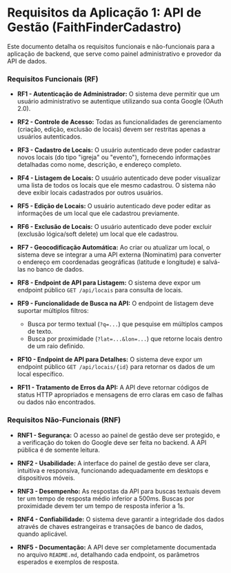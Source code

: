 # Requisitos da Aplicação 1: API de Gestão (FaithFinderCadastro)

Este documento detalha os requisitos funcionais e não-funcionais para a aplicação de backend, que serve como painel administrativo e provedor da API de dados.

### Requisitos Funcionais (RF)

* **RF1 - Autenticação de Administrador:** O sistema deve permitir que um usuário administrativo se autentique utilizando sua conta Google (OAuth 2.0).
* **RF2 - Controle de Acesso:** Todas as funcionalidades de gerenciamento (criação, edição, exclusão de locais) devem ser restritas apenas a usuários autenticados.
* **RF3 - Cadastro de Locais:** O usuário autenticado deve poder cadastrar novos locais (do tipo "igreja" ou "evento"), fornecendo informações detalhadas como nome, descrição, e endereço completo.
* **RF4 - Listagem de Locais:** O usuário autenticado deve poder visualizar uma lista de todos os locais que ele mesmo cadastrou. O sistema não deve exibir locais cadastrados por outros usuários.
* **RF5 - Edição de Locais:** O usuário autenticado deve poder editar as informações de um local que ele cadastrou previamente.
* **RF6 - Exclusão de Locais:** O usuário autenticado deve poder excluir (exclusão lógica/soft delete) um local que ele cadastrou.
* **RF7 - Geocodificação Automática:** Ao criar ou atualizar um local, o sistema deve se integrar a uma API externa (Nominatim) para converter o endereço em coordenadas geográficas (latitude e longitude) e salvá-las no banco de dados. 

* **RF8 - Endpoint de API para Listagem:** O sistema deve expor um endpoint público `GET /api/locais` para consulta de locais.
* **RF9 - Funcionalidade de Busca na API:** O endpoint de listagem deve suportar múltiplos filtros:
    * Busca por termo textual (`?q=...`) que pesquise em múltiplos campos de texto.
    * Busca por proximidade (`?lat=...&lon=...`) que retorne locais dentro de um raio definido.
* **RF10 - Endpoint de API para Detalhes:** O sistema deve expor um endpoint público `GET /api/locais/{id}` para retornar os dados de um local específico. 

* **RF11 - Tratamento de Erros da API:** A API deve retornar códigos de status HTTP apropriados e mensagens de erro claras em caso de falhas ou dados não encontrados. 

### Requisitos Não-Funcionais (RNF) 

* **RNF1 - Segurança:** O acesso ao painel de gestão deve ser protegido, e a verificação do token do Google deve ser feita no backend. A API pública é de somente leitura.

* **RNF2 - Usabilidade:** A interface do painel de gestão deve ser clara, intuitiva e responsiva, funcionando adequadamente em desktops e dispositivos móveis.

* **RNF3 - Desempenho:** As respostas da API para buscas textuais devem ter um tempo de resposta médio inferior a 500ms. Buscas por proximidade devem ter um tempo de resposta inferior a 1s.

* **RNF4 - Confiabilidade:** O sistema deve garantir a integridade dos dados através de chaves estrangeiras e transações de banco de dados, quando aplicável.

* **RNF5 - Documentação:** A API deve ser completamente documentada no arquivo `README.md`, detalhando cada endpoint, os parâmetros esperados e exemplos de resposta.